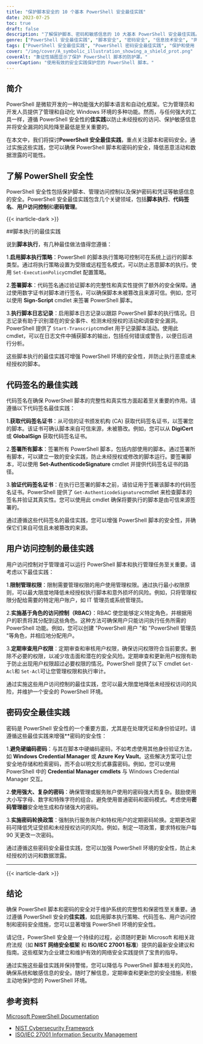 ```yaml
---
title: "保护脚本安全的 10 个基本 PowerShell 安全最佳实践"
date: 2023-07-25
toc: true
draft: false
description: "了解保护脚本、密码和敏感信息的 10 大基本 PowerShell 安全最佳实践。增强 PowerShell 环境的安全性，防止未经授权的访问和潜在的安全漏洞。"
genre: ["PowerShell 安全最佳实践", "脚本安全", "密码安全", "信息技术安全", "网络安全", "视窗管理", "自动化", "安全编码", "网络安全", "数据保护"]
tags: ["PowerShell 安全最佳实践", "PowerShell 密码安全最佳实践", "保护和使用 PowerShell 的最佳实践", "脚本执行政策", "代码签名", "用户访问控制", "密码安全", "硬编码密码", "强密码", "密码轮换政策", "保护 PowerShell 脚本", "在 PowerShell 中保护密码", "管理 PowerShell 中的脚本执行", "在 PowerShell 中保护敏感信息", "增强 PowerShell 的安全性"]
cover: "/img/cover/A_symbolic_illustration_showing_a_shield_prot.png"
coverAlt: "象征性插图显示了保护 PowerShell 脚本的防护罩。"
coverCaption: "使用有效的安全实践保护您的 PowerShell 脚本。"
---
```


## 简介

PowerShell 是微软开发的一种功能强大的脚本语言和自动化框架。它为管理员和开发人员提供了管理和自动化 Windows 环境的多种功能。然而，与任何强大的工具一样，遵循 PowerShell 安全性的**佳实践**以防止未经授权的访问、保护敏感信息并将安全漏洞的风险降至最低是至关重要的。

在本文中，我们将探讨**PowerShell 安全最佳实践**，重点关注脚本和密码安全。通过实施这些实践，您可以确保 PowerShell 脚本和密码的安全，降低恶意活动和数据泄露的可能性。

## 了解 PowerShell 安全性

PowerShell 安全性包括保护脚本、管理访问控制以及保护密码和凭证等敏感信息的安全。PowerShell 安全最佳实践包含几个关键领域，包括**脚本执行**、**代码签名**、**用户访问控制**和**密码管理**。

{{< inarticle-dark >}}

##脚本执行的最佳实践

说到**脚本执行**，有几种最佳做法值得您遵循：

1.**启用脚本执行策略**：PowerShell 的脚本执行策略可控制可在系统上运行的脚本类型。通过将执行策略设置为受限或远程签名模式，可以防止恶意脚本的执行。使用 `Set-ExecutionPolicy`cmdlet 配置策略。

2.**签署脚本**：代码签名通过验证脚本的完整性和真实性提供了额外的安全保障。通过使用数字证书对脚本进行签名，可以确保脚本未被篡改且来源可信。例如，您可以使用 **Sign-Script** cmdlet 来签署 PowerShell 脚本。

3.**执行脚本日志记录**：启用脚本日志记录以跟踪 PowerShell 脚本的执行情况。日志记录有助于识别潜在的安全事件、检测未经授权的活动和调查安全漏洞。PowerShell 提供了 `Start-Transcript`cmdlet 用于记录脚本活动。使用此 cmdlet，可以在日志文件中捕获脚本的输出，包括任何错误或警告，以便日后进行分析。

这些脚本执行的最佳实践可增强 PowerShell 环境的安全性，并防止执行恶意或未经授权的脚本。

## 代码签名的最佳实践

代码签名在确保 PowerShell 脚本的完整性和真实性方面起着至关重要的作用。请遵循以下代码签名最佳实践：

1.**获取代码签名证书**：从可信的证书颁发机构 (CA) 获取代码签名证书，以签署您的脚本。该证书可确认脚本来自可信来源，未被篡改。例如，您可以从 **DigiCert** 或 **GlobalSign** 获取代码签名证书。

2.**签署所有脚本**：签署所有 PowerShell 脚本，包括内部使用的脚本。通过签署所有脚本，可以建立一致的安全实践，防止未经授权或修改的脚本运行。要签署脚本，可以使用 **Set-AuthenticodeSignature** cmdlet 并提供代码签名证书的路径。

3.**验证代码签名证书**：在执行已签署的脚本之前，请验证用于签署该脚本的代码签名证书。PowerShell 提供了 `Get-AuthenticodeSignature`cmdlet 来检查脚本的签名并验证其真实性。您可以使用此 cmdlet 确保将要执行的脚本是由可信来源签署的。

通过遵循这些代码签名的最佳实践，您可以增强 PowerShell 脚本的安全性，并确保它们来自可信且未被篡改的来源。

## 用户访问控制的最佳实践

用户访问控制对于管理谁可以运行 PowerShell 脚本和执行管理任务至关重要。请考虑以下最佳实践：

1.**限制管理权限**：限制需要管理权限的用户使用管理权限。通过执行最小权限原则，可以最大限度地降低未经授权执行脚本和意外损坏的风险。例如，只将管理权限分配给需要的特定用户账户，如 IT 管理员或系统管理员。

2.**实施基于角色的访问控制（RBAC）**：RBAC 使您能够定义特定角色，并根据用户的职责将其分配到这些角色。这种方法可确保用户只能访问执行任务所需的 PowerShell 功能。例如，您可以创建 "PowerShell 用户 "和 "PowerShell 管理员 "等角色，并相应地分配用户。

3.**定期审查用户权限**：定期审查和审核用户权限，确保访问权限符合当前要求。删除不必要的权限，以减少攻击面和潜在的安全风险。定期审查和更新用户权限有助于防止出现用户权限超过必要权限的情况。PowerShell 提供了以下 cmdlet `Get-Acl`和 `Set-Acl`可让您管理权限和执行审计。

通过实施这些用户访问控制的最佳实践，您可以最大限度地降低未经授权访问的风险，并维护一个安全的 PowerShell 环境。

## 密码安全最佳实践

密码是 PowerShell 安全性的一个重要方面，尤其是在处理凭证和身份验证时。请遵循这些最佳实践来增强**密码的安全性：

1.**避免硬编码密码**：与其在脚本中硬编码密码，不如考虑使用其他身份验证方法，如 **Windows Credential Manager** 或 **Azure Key Vault**。这些解决方案可让您安全地存储和检索密码，而不会以明文形式暴露密码。例如，您可以使用 PowerShell 中的 **Credential Manager cmdlets** 与 Windows Credential Manager 交互。

2.**使用强大、复杂的密码**：确保管理或服务账户使用的密码强大而复杂。鼓励使用大小写字母、数字和特殊字符的组合。避免使用普通密码和密码模式。考虑使用**密码管理器**安全地生成和存储强大的密码。

3.**实施密码轮换政策**：强制执行服务账户和特权用户的定期密码轮换。定期更改密码可降低凭证受损和未经授权访问的风险。例如，制定一项政策，要求特权账户每 90 天更改一次密码。

通过遵循这些密码安全最佳实践，您可以加强 PowerShell 环境的安全性，防止未经授权的访问和数据泄露。

______

{{< inarticle-dark >}}

## 结论

确保 PowerShell 脚本和密码的安全对于维护系统的完整性和保密性至关重要。通过遵循 PowerShell 安全的**佳实践**，如启用脚本执行策略、代码签名、用户访问控制和密码安全措施，您可以显著增强 PowerShell 环境的安全性。

请记住，PowerShell 安全是一个持续的过程，必须随时更新 Microsoft 和相关政府法规（如 **NIST 网络安全框架** 和 **ISO/IEC 27001 标准**）提供的最新安全建议和指南。这些框架为企业建立和维护有效的网络安全实践提供了宝贵的指导。

通过实施这些最佳实践并保持警惕，您可以降低与 PowerShell 脚本相关的风险，确保系统和敏感信息的安全。随时了解信息，定期审查和更新您的安全措施，积极主动地保护您的 PowerShell 环境。

## 参考资料

 [Microsoft PowerShell Documentation](https://docs.microsoft.com/powershell/)
- [NIST Cybersecurity Framework](https://www.nist.gov/cyberframework)
- [ISO/IEC 27001 Information Security Management](https://www.iso.org/isoiec-27001-information-security.html)
